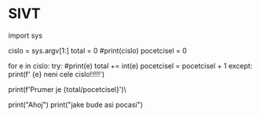 # SIVT
import sys

cislo = sys.argv[1:]
total = 0
#print(cislo)
pocetcisel = 0

for e in cislo:
    try:
        #print(e)
        total += int(e)
        pocetcisel = pocetcisel + 1
    except:
        print(f' {e} neni cele cislo!!!!!')


print(f'Prumer je {total/pocetcisel}')\

print("Ahoj")
print("jake bude asi pocasi")

